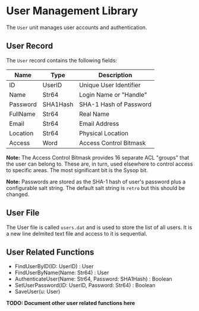 # User Management Library

The `User` unit manages user accounts and authentication.

## User Record

The `User` record contains the following fields:

| Name     | Type       | Description            |
| -------- | ---------- | ---------------------- |
| ID       | UserID     | Unique User Identifier |
| Name     | Str64      | Login Name or "Handle" |
| Password | SHA1Hash   | SHA-1 Hash of Password |
| FullName | Str64      | Real Name              |
| Email    | Str64      | Email Address          |
| Location | Str64      | Physical Location      |
| Access   | Word       | Access Control Bitmask |

**Note:** The Access Control Bitmask provides 16 separate ACL "groups" that the user can belong to. These are, in turn, used elsewhere to control access to specific areas. The most significant bit is the Sysop bit.

**Note:** Passwords are stored as the SHA-1 hash of user's password plus a configurable salt string. The default salt string is `retro` but this should be changed.

## User File

The User file is called `users.dat` and is used to store the list of all users. It is a new line delmited text file and access to it is sequential.

## User Related Functions

- FindUserByID(ID: UserID) : User
- FindUserByName(Name: Str64) : User
- AuthenticateUser(Name: Str64, Password: SHA1Hash) : Boolean
- SetUserPassword(ID: UserID, Password: Str64) : Boolean
- SaveUser(u: User)

**TODO: Document other user related functions here**

